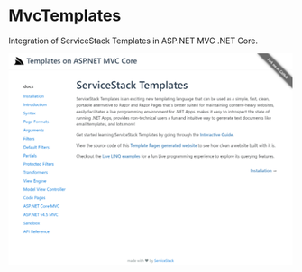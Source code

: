 # MvcTemplates

Integration of ServiceStack Templates in ASP.NET MVC .NET Core.

[![](https://raw.githubusercontent.com/NetCoreApps/MvcTemplates/master/src/wwwroot/assets/img/screenshot.png)](https://github.com/NetCoreApps/MvcTemplates/tree/master/src)
